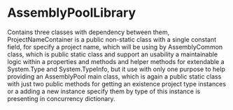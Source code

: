# AssemblyPoolLibrary
Contains three classes with dependency between them, ProjectNameContainer is a public non-static class with
a single constant field, for specify a project name, which will be using by AssemblyCommon class,
which is public static class and support an usability a maintainable logic within a properties and methods and helper methods
for extendable a System.Type and System.TypeInfo, but it use with only one purpose to help providing an AssemblyPool
main class, which is again a public static class with just two public methods for getting an existence project type
instances or a adding a new instance specify them by type of this instance is presenting in concurrency dictionary.

